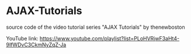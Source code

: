 # AJAX-Tutorials
source code of the video tutorial series "AJAX Tutorials" by thenewboston

YouTube link:
https://www.youtube.com/playlist?list=PLoHVRjwF3aHt4-9IfWDvC3CkmNyZqZ-Ja
